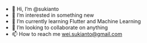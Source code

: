 - 👋 Hi, I’m @sukianto
- 👀 I’m interested in something new
- 🌱 I’m currently learning Flutter and Machine Learning
- 💞️ I’m looking to collaborate on anything
- 📫 How to reach me wei.sukianto@gmail.com

<!---
sukianto/sukianto is a ✨ special ✨ repository because its `README.md` (this file) appears on your GitHub profile.
You can click the Preview link to take a look at your changes.
--->
